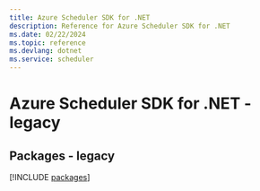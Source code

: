 ```yaml
---
title: Azure Scheduler SDK for .NET
description: Reference for Azure Scheduler SDK for .NET
ms.date: 02/22/2024
ms.topic: reference
ms.devlang: dotnet
ms.service: scheduler
---
```

# Azure Scheduler SDK for .NET - legacy
## Packages - legacy
[!INCLUDE [packages](scheduler-index.md)]